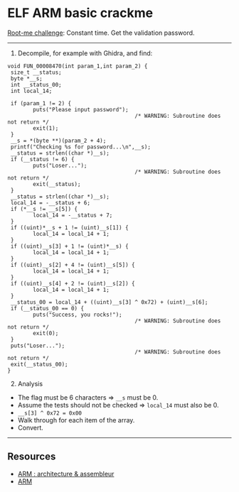# ELF ARM basic crackme

[Root-me challenge](https://www.root-me.org/en/Challenges/Cracking/ELF-ARM-Basic-Crackme): Constant time. Get the validation password.

----

1. Decompile, for example with Ghidra, and find:

```text
void FUN_00008470(int param_1,int param_2) {
 size_t __status;
 byte *__s;
 int __status_00;
 int local_14;
 
 if (param_1 != 2) {
        puts("Please input password");
                                        /* WARNING: Subroutine does not return */
        exit(1);
 }
 __s = *(byte **)(param_2 + 4);
 printf("Checking %s for password...\n",__s);
 __status = strlen((char *)__s);
 if (__status != 6) {
        puts("Loser...");
                                        /* WARNING: Subroutine does not return */
        exit(__status);
 }
 __status = strlen((char *)__s);
 local_14 = -__status + 6;
 if (*__s != __s[5]) {
        local_14 = -__status + 7;
 }
 if ((uint)*__s + 1 != (uint)__s[1]) {
        local_14 = local_14 + 1;
 }
 if ((uint)__s[3] + 1 != (uint)*__s) {
        local_14 = local_14 + 1;
 }
 if ((uint)__s[2] + 4 != (uint)__s[5]) {
        local_14 = local_14 + 1;
 }
 if ((uint)__s[4] + 2 != (uint)__s[2]) {
        local_14 = local_14 + 1;
 }
 __status_00 = local_14 + ((uint)__s[3] ^ 0x72) + (uint)__s[6];
 if (__status_00 == 0) {
        puts("Success, you rocks!");
                                        /* WARNING: Subroutine does not return */
        exit(0);
 }
 puts("Loser...");
                                        /* WARNING: Subroutine does not return */
 exit(__status_00);
}
```

2. Analysis

* The flag must be 6 characters => `__s` must be 0.
* Assume the tests should not be checked => `local_14` must also be 0.
* `__s[3] ^ 0x72 = 0x00`
* Walk through for each item of the array.
* Convert.

----

## Resources

* [ARM : architecture & assembleur](https://www.root-me.org/spip.php?article846)
* [ARM](https://repository.root-me.org/Reverse%20Engineering/ARM/) 
